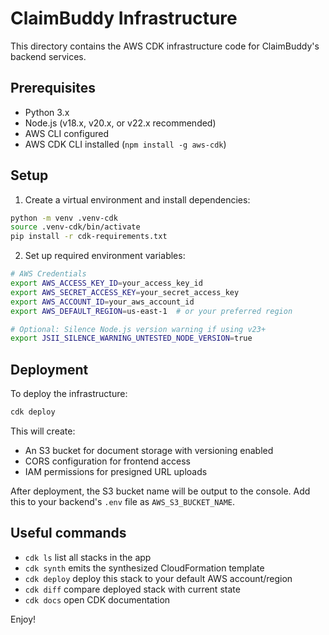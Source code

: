 # ClaimBuddy Infrastructure

This directory contains the AWS CDK infrastructure code for ClaimBuddy's backend services.

## Prerequisites

- Python 3.x
- Node.js (v18.x, v20.x, or v22.x recommended)
- AWS CLI configured
- AWS CDK CLI installed (`npm install -g aws-cdk`)

## Setup

1. Create a virtual environment and install dependencies:
```bash
python -m venv .venv-cdk
source .venv-cdk/bin/activate
pip install -r cdk-requirements.txt
```

2. Set up required environment variables:
```bash
# AWS Credentials
export AWS_ACCESS_KEY_ID=your_access_key_id
export AWS_SECRET_ACCESS_KEY=your_secret_access_key
export AWS_ACCOUNT_ID=your_aws_account_id
export AWS_DEFAULT_REGION=us-east-1  # or your preferred region

# Optional: Silence Node.js version warning if using v23+
export JSII_SILENCE_WARNING_UNTESTED_NODE_VERSION=true
```

## Deployment

To deploy the infrastructure:

```bash
cdk deploy
```

This will create:
- An S3 bucket for document storage with versioning enabled
- CORS configuration for frontend access
- IAM permissions for presigned URL uploads

After deployment, the S3 bucket name will be output to the console. Add this to your backend's `.env` file as `AWS_S3_BUCKET_NAME`.

## Useful commands

 * `cdk ls`          list all stacks in the app
 * `cdk synth`       emits the synthesized CloudFormation template
 * `cdk deploy`      deploy this stack to your default AWS account/region
 * `cdk diff`        compare deployed stack with current state
 * `cdk docs`        open CDK documentation

Enjoy!
